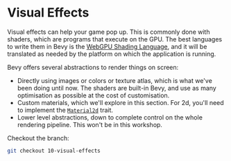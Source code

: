 # Visual Effects

Visual effects can help your game pop up. This is commonly done with shaders, which are programs that execute on the GPU. The best languages to write them in Bevy is the [WebGPU Shading Language](https://www.w3.org/TR/WGSL/), and it will be translated as needed by the platform on which the application is running.

Bevy offers several abstractions to render things on screen:
* Directly using images or colors or texture atlas, which is what we've been doing until now. The shaders are built-in Bevy, and use as many optimisation as possible at the cost of customisation.
* Custom materials, which we'll explore in this section. For 2d, you'll need to implement the [`Material2d`](https://docs.rs/bevy/0.15.0-rc.3/bevy/sprite/trait.Material2d.html) trait.
* Lower level abstractions, down to complete control on the whole rendering pipeline. This won't be in this workshop.

Checkout the branch:

```sh
git checkout 10-visual-effects
```
